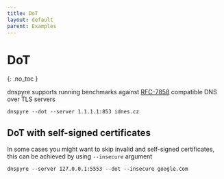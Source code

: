 ```yaml
---
title: DoT
layout: default
parent: Examples
---
```


# DoT
{: .no_toc }

dnspyre supports running benchmarks against [RFC-7858](https://datatracker.ietf.org/doc/html/rfc7858) compatible DNS over TLS servers

```
dnspyre --dot --server 1.1.1.1:853 idnes.cz
```

## DoT with self-signed certificates
In some cases you might want to skip invalid and self-signed certificates, this can be achieved by using `--insecure` argument

```
dnspyre --server 127.0.0.1:5553 --dot --insecure google.com
```
